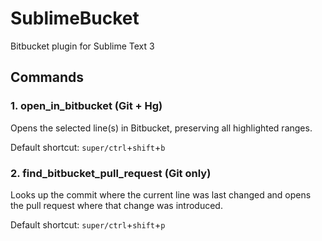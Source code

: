 # SublimeBucket

Bitbucket plugin for Sublime Text 3

## Commands

### 1. open_in_bitbucket (Git + Hg)

Opens the selected line(s) in Bitbucket, preserving all highlighted ranges.

Default shortcut: `super/ctrl`+`shift`+`b`

### 2. find_bitbucket_pull_request (Git only)

Looks up the commit where the current line was last changed and opens the pull
request where that change was introduced.

Default shortcut: `super/ctrl`+`shift`+`p`

